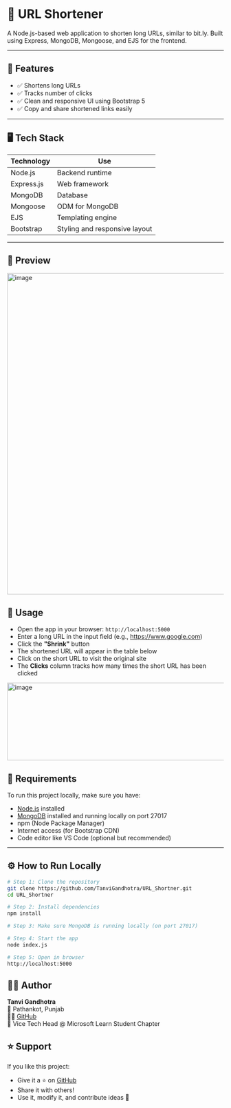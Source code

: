 # 🔗 URL Shortener

A Node.js-based web application to shorten long URLs, similar to bit.ly. Built using Express, MongoDB, Mongoose, and EJS for the frontend.

---

## 🚀 Features

- ✅ Shortens long URLs
- ✅ Tracks number of clicks
- ✅ Clean and responsive UI using Bootstrap 5
- ✅ Copy and share shortened links easily

---

## 🖥️ Tech Stack

| Technology | Use |
|------------|-----|
| Node.js    | Backend runtime |
| Express.js | Web framework |
| MongoDB    | Database |
| Mongoose   | ODM for MongoDB |
| EJS        | Templating engine |
| Bootstrap  | Styling and responsive layout |

---

## 📸 Preview

<img width="1870" height="745" alt="image" src="https://github.com/user-attachments/assets/9b245aaf-da48-45f0-9833-e5887820635b" />

## 🔗 Usage

- Open the app in your browser: `http://localhost:5000`
- Enter a long URL in the input field (e.g., https://www.google.com)
- Click the **"Shrink"** button
- The shortened URL will appear in the table below
- Click on the short URL to visit the original site
- The **Clicks** column tracks how many times the short URL has been clicked
<img width="960" height="180" alt="image" src="https://github.com/user-attachments/assets/cd9c1bf5-73d1-464e-885a-4c20955f0c5d" />


## 📌 Requirements

To run this project locally, make sure you have:

- [Node.js](https://nodejs.org/) installed
- [MongoDB](https://www.mongodb.com/try/download/community) installed and running locally on port 27017
- npm (Node Package Manager)
- Internet access (for Bootstrap CDN)
- Code editor like VS Code (optional but recommended)


---

## ⚙️ How to Run Locally

```bash
# Step 1: Clone the repository
git clone https://github.com/TanviGandhotra/URL_Shortner.git
cd URL_Shortner

# Step 2: Install dependencies
npm install

# Step 3: Make sure MongoDB is running locally (on port 27017)

# Step 4: Start the app
node index.js

# Step 5: Open in browser
http://localhost:5000
```

## 🙋‍♀️ Author

**Tanvi Gandhotra**  
📍 Pathankot, Punjab  
👩‍💻 [GitHub](https://github.com/TanviGandhotra)  
💼 Vice Tech Head @ Microsoft Learn Student Chapter  


## ⭐ Support

If you like this project:

- Give it a ⭐ on [GitHub](https://github.com/TanviGandhotra/URL_Shortner)
- Share it with others!
- Use it, modify it, and contribute ideas 🤝
